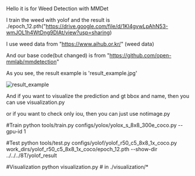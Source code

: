 Hello it is for Weed Detection with MMDet

I train the weed with yolof and the result is ./epoch_12.pth("https://drive.google.com/file/d/1Kl4gvwLpAhN53-wmJOL1h4WtDng9DlAt/view?usp=sharing)

I use weed data from "https://www.aihub.or.kr/" (weed data)

And our base code(but changed) is from "https://github.com/open-mmlab/mmdetection"

As you see, the result example is 'result_example.jpg'

![result_example](https://user-images.githubusercontent.com/117714660/200505740-64291ff4-81db-44a1-abba-0ec926fe3925.jpg)

And if you want to visualize the prediction and gt bbox and name, then you can use visualization.py 

or if you want to check only iou, then you can just use notimage.py



#Train
python tools/train.py configs/yolox/yolox_s_8x8_300e_coco.py --gpu-id 1




#Test
python tools/test.py configs/yolof/yolof_r50_c5_8x8_1x_coco.py work_dirs/yolof_r50_c5_8x8_1x_coco/epoch_12.pth --show-dir ../../../8T/yolof_result



#Visualization
python visualization.py # in ./visualization/*

